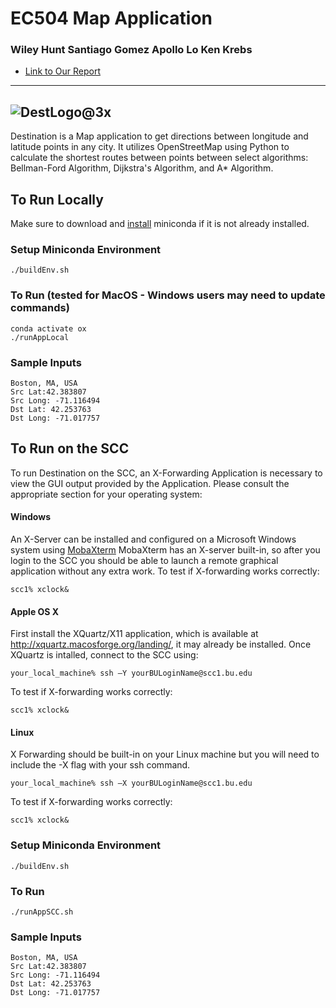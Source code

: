 # EC504 Map Application
### Wiley Hunt    Santiago Gomez    Apollo Lo    Ken Krebs

* [Link to Our Report](https://docs.google.com/document/d/1nbyvtMloAYKxHEIoC8Xq5ailhlhB-m4Sr7QJrhC_lKc/edit)
---

![DestLogo@3x](https://user-images.githubusercontent.com/56164075/115408217-b0fa8b80-a1be-11eb-8fc3-93b12b9b3388.png)
---
Destination is a Map application to get directions between longitude and latitude points in any city. It utilizes OpenStreetMap using Python to calculate the shortest routes between points between select algorithms: Bellman-Ford Algorithm, Dijkstra's Algorithm, and A* Algorithm. 


## To Run Locally
Make sure to download and [install](https://docs.conda.io/en/latest/miniconda.html) miniconda if it is not already installed. 

### Setup Miniconda Environment
`./buildEnv.sh`

### To Run (tested for MacOS - Windows users may need to update commands)
```Linux
conda activate ox
./runAppLocal
```
### Sample Inputs
```
Boston, MA, USA
Src Lat:42.383807
Src Long: -71.116494 
Dst Lat: 42.253763
Dst Long: -71.017757
```


## To Run on the SCC
To run Destination on the SCC, an X-Forwarding Application is necessary to view the GUI output provided by the Application. Please consult the appropriate section for your operating system:

#### Windows
An X-Server can be installed and configured on a Microsoft Windows system using [MobaXterm](https://mobaxterm.mobatek.net/)
MobaXterm has an X-server built-in, so after you login to the SCC you should be able to launch a remote graphical application without any extra work.
To test if X-forwarding works correctly:
```Linux
scc1% xclock&
```

#### Apple OS X
First install the XQuartz/X11 application, which is available at http://xquartz.macosforge.org/landing/, it may already be installed. 
Once XQuartz is intalled, connect to the SCC using:
```Linux
your_local_machine% ssh –Y yourBULoginName@scc1.bu.edu
```
To test if X-forwarding works correctly:
```Linux
scc1% xclock&
```
#### Linux

X Forwarding should be built-in on your Linux machine but you will need to include the -X flag with your ssh command.
```Linux
your_local_machine% ssh –X yourBULoginName@scc1.bu.edu
```
To test if X-forwarding works correctly:
```Linux
scc1% xclock&
```

### Setup Miniconda Environment
```Linux
./buildEnv.sh
```

### To Run
```Linux
./runAppSCC.sh
```

### Sample Inputs
```
Boston, MA, USA
Src Lat:42.383807
Src Long: -71.116494 
Dst Lat: 42.253763
Dst Long: -71.017757
```
